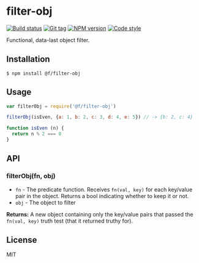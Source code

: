 
# filter-obj

[![Build status][travis-image]][travis-url]
[![Git tag][git-image]][git-url]
[![NPM version][npm-image]][npm-url]
[![Code style][standard-image]][standard-url]

Functional, data-last object filter.

## Installation

    $ npm install @f/filter-obj

## Usage

```js
var filterObj = require('@f/filter-obj')

filterObj(isEven, {a: 1, b: 2, c: 3, d: 4, e: 5}) // -> {b: 2, c: 4}

function isEven (n) {
  return n % 2 === 0
}

```

## API

### filterObj(fn, obj)

- `fn` - The predicate function. Receives `fn(val, key)` for each key/value pair in the object. Returns a bool indicating whether to keep it or not.
- `obj` - The object to filter

**Returns:** A new object containing only the key/value pairs that passed the `fn(val, key)` truth test (that it returned truthy for).

## License

MIT

[travis-image]: https://img.shields.io/travis/micro-js/filter-obj.svg?style=flat-square
[travis-url]: https://travis-ci.org/micro-js/filter-obj
[git-image]: https://img.shields.io/github/tag/micro-js/filter-obj.svg
[git-url]: https://github.com/micro-js/filter-obj
[standard-image]: https://img.shields.io/badge/code%20style-standard-brightgreen.svg?style=flat
[standard-url]: https://github.com/feross/standard
[npm-image]: https://img.shields.io/npm/v/@f/filter-obj.svg?style=flat-square
[npm-url]: https://npmjs.org/package/@f/filter-obj
